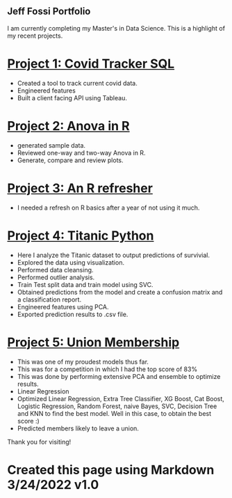 ## Jeff Fossi Portfolio

I am currently completing my Master's in Data Science. This is a highlight of my recent projects. 

# [Project 1: Covid Tracker SQL](https://github.com/jmfoss03/FossiPortfolio/blob/ec77c8421874d845763fef7e1b27707e476ab35d/Covid%20Query.sql)
* Created a tool to track current covid data.
* Engineered features
* Built a client facing API using Tableau.

# [Project 2: Anova in R](https://github.com/jmfoss03/FossiPortfolio/blob/3c5afc88f36b0f6288d802280f4f14c7b0d27992/Project%202%20Anova)
* generated sample data.
* Reviewed one-way and two-way Anova in R.
* Generate, compare and review plots.

# [Project 3: An R refresher](https://github.com/jmfoss03/FossiPortfolio/blob/3c5afc88f36b0f6288d802280f4f14c7b0d27992/Project%203%20R%20basics)
* I needed a refresh on R basics after a year of not using it much.

# [Project 4: Titanic Python](https://github.com/jmfoss03/FossiPortfolio/blob/817b7869ef8987db48a3a31df8bac998c144b0ca/Titanic%20Data%20set%20Python)
* Here I analyze the Titanic dataset to output predictions of survivial.
* Explored the data using visualization.
* Performed data cleansing.
* Performed outlier analysis.
* Train Test split data and train model using SVC.
* Obtained predictions from the model and create a confusion matrix and a classification report.
* Engineered features using PCA.
* Exported prediction results to .csv file. 

# [Project 5: Union Membership](https://github.com/jmfoss03/FossiPortfolio/blob/d928e29e55872e561dcc138e8035956716eda1b0/Union%20Python)
* This was one of my proudest models thus far.
* This was for a competition in which I had the top score of 83%
* This was done by performing extensive PCA and ensemble to optimize results.
* Linear Regression
* Optimized Linear Regression, Extra Tree Classifier, XG Boost, Cat Boost, Logistic Regression, Random Forest, naive Bayes, SVC, Decision Tree and KNN to find the best model. Well in this case, to obtain the best score :)
* Predicted members likely to leave a union.

Thank you for visiting!            

# Created this page using Markdown 3/24/2022 v1.0


